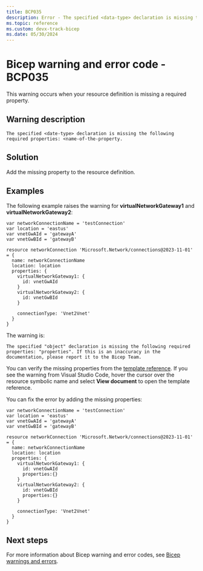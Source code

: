 ```yaml
---
title: BCP035
description: Error - The specified <data-type> declaration is missing the following required properties.
ms.topic: reference
ms.custom: devx-track-bicep
ms.date: 05/30/2024
---
```


# Bicep warning and error code - BCP035

This warning occurs when your resource definition is missing a required property.

## Warning description

`The specified <date-type> declaration is missing the following required properties: <name-of-the-property.`

## Solution

Add the missing property to the resource definition.

## Examples

The following example raises the warning for **virtualNetworkGateway1** and **virtualNetworkGateway2**:

```bicep
var networkConnectionName = 'testConnection'
var location = 'eastus'
var vnetGwAId = 'gatewayA'
var vnetGwBId = 'gatewayB'

resource networkConnection 'Microsoft.Network/connections@2023-11-01' = {
  name: networkConnectionName
  location: location
  properties: {
    virtualNetworkGateway1: {
      id: vnetGwAId
    }
    virtualNetworkGateway2: {
      id: vnetGwBId
    }

    connectionType: 'Vnet2Vnet' 
  }
}
```

The warning is:

```warning
The specified "object" declaration is missing the following required properties: "properties". If this is an inaccuracy in the documentation, please report it to the Bicep Team.
```

You can verify the missing properties from the [template reference](/azure/templates). If you see the warning from Visual Studio Code, hover the cursor over the resource symbolic name and select **View document** to open the template reference.

You can fix the error by adding the missing properties:

```bicep
var networkConnectionName = 'testConnection'
var location = 'eastus'
var vnetGwAId = 'gatewayA'
var vnetGwBId = 'gatewayB'

resource networkConnection 'Microsoft.Network/connections@2023-11-01' = {
  name: networkConnectionName
  location: location
  properties: {
    virtualNetworkGateway1: {
      id: vnetGwAId
      properties:{}
    }
    virtualNetworkGateway2: {
      id: vnetGwBId
      properties:{}
    }

    connectionType: 'Vnet2Vnet' 
  }
}
```

## Next steps

For more information about Bicep warning and error codes, see [Bicep warnings and errors](./bicep-error-codes.md).
